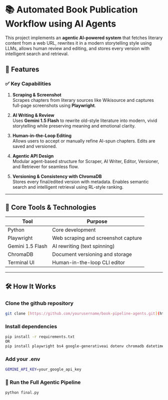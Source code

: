 # 📚 Automated Book Publication Workflow using AI Agents

This project implements an **agentic AI-powered system** that fetches literary content from a web URL, rewrites it in a modern storytelling style using LLMs, allows human review and editing, and stores every version with intelligent search and retrieval.

## 🚀 Features

### ✅ Key Capabilities
1. **Scraping & Screenshot**  
   Scrapes chapters from literary sources like Wikisource and captures full-page screenshots using **Playwright**.

2. **AI Writing & Review**  
   Uses **Gemini 1.5 Flash** to rewrite old-style literature into modern, vivid storytelling while preserving meaning and emotional clarity.

3. **Human-in-the-Loop Editing**  
   Allows users to accept or manually refine AI-spun chapters. Edits are saved and versioned.

4. **Agentic API Design**  
   Modular agent-based structure for Scraper, AI Writer, Editor, Versioner, and Retriever for seamless flow.

5. **Versioning & Consistency with ChromaDB**  
   Stores every final/edited version with metadata. Enables semantic search and intelligent retrieval using RL-style ranking.

---

## 🧠 Core Tools & Technologies

| Tool         | Purpose                                |
|--------------|----------------------------------------|
| Python       | Core development                       |
| Playwright   | Web scraping and screenshot capture    |
| Gemini 1.5  Flash | AI rewriting (text spinning)           |
| ChromaDB     | Document versioning and storage        |
| Terminal UI  | Human-in-the-loop CLI editor           |

---

## 🛠 How It Works

### Clone the github repository
```bash
git clone [https://github.com/yourusername/book-pipeline-agents.git](https://github.com/PratikChrs/Automated-Book-Publication-Workflow.git)
```

### Install dependencies
```bash
pip install -r requirements.txt
OR
pip install playwright bs4 google-generativeai dotenv chromadb datetime numpy
```

### Add your .env
```bash
GEMINI_API_KEY=your_google_api_key
```
### 🔧 Run the Full Agentic Pipeline
```bash
python final.py
```

